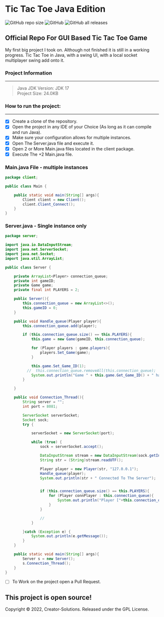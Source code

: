 # Tic Tac Toe Java Edition

<img alt="GitHub repo size" src="https://img.shields.io/github/repo-size/Creator-Solutions/TicTacToe?style=flat-square"> ![GitHub](https://img.shields.io/github/license/Creator-Solutions/TicTacToe) ![GitHub all releases](https://img.shields.io/github/downloads/Creator-Solutions/TicTacToe/total)

## Official Repo For GUI Based Tic Tac Toe Game

My first big project I took on. Although not finished it is still in a working progress. Tic Tac Toe in Java, with a swing UI, with a local socket multiplayer swing add onto it. 

### Project Information
-----

> Java JDK Version: JDK 17 <br>
> Project Size: 24.0KB


### How to run the project:
-----

- [x] Create a clone of the repository.
- [x] Open the project in any IDE of your Choice (As long as it can compile and run Java).
- [x] Make sure your configuration allows for multiple instances.
- [x] Open The Server.java file and execute it.
- [x] Open 2 or More Main.java files located in the client package. 
- [x] Execute The +2 Main.java file.

### Main.java File - multiple instances
```java
package client;

public class Main {

    public static void main(String[] args){
        Client client = new Client();
        client.Client_Connect();
    }
}
```

### Server.java - Single instance only
```java
package server;

import java.io.DataInputStream;
import java.net.ServerSocket;
import java.net.Socket;
import java.util.ArrayList;

public class Server {

    private ArrayList<Player> connection_queue;
    private int gameID;
    private Game game;
    private final int PLAYERS = 2;

    public Server(){
        this.connection_queue = new ArrayList<>();
        this.gameID = 0;
    }

    public void Handle_queue(Player player){
        this.connection_queue.add(player);

        if (this.connection_queue.size() == this.PLAYERS){
            this.game = new Game(gameID, this.connection_queue);

            for (Player players : game.players){
                players.Set_Game(game);
            }

            this.game.Set_Game_ID(1);
          //  this.connection_queue.removeAll(this.connection_queue);
            System.out.println("Game " + this.game.Get_Game_ID() + " has Started");
        }

    }

    public void Connection_Thread(){
        String server = "";
        int port = 8081;

        ServerSocket serverSocket;
        Socket sock;
        try {

            serverSocket = new ServerSocket(port);

            while (true) {
                sock = serverSocket.accept();

                DataInputStream stream = new DataInputStream(sock.getInputStream());
                String str = (String)stream.readUTF();

                Player player = new Player(str, "127.0.0.1");
                Handle_queue(player);
                System.out.println(str + " Connected To The Server");


                if (this.connection_queue.size() == this.PLAYERS){
                    for (Player connPlayer : this.connection_queue){
                        System.out.println("Player ["+this.connection_queue.indexOf(connPlayer)+"]: " + connPlayer.Get_PlayerName());
                    }
                }

                //
            }

        }catch (Exception e) {
            System.out.println(e.getMessage());
        }
    }

    public static void main(String[] args){
        Server s = new Server();
        s.Connection_Thread();
    }
}
```


- [ ] To Work on the project open a Pull Request.

## This project is open source! 

Copyright © 2022, Creator-Solutions. Released under the GPL License.







